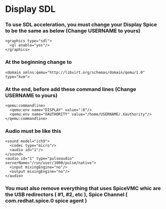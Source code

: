 # Display SDL

### To use SDL acceleration, you must change your Display Spice to be the same as below (Change USERNAME to yours)

    <graphics type="sdl">
      <gl enable="yes"/>
    </graphics>

### At the beginning change <domain type="kvm"> to

    <domain xmlns:qemu="http://libvirt.org/schemas/domain/qemu/1.0" type="kvm">

### At the end, before </domain> add these command lines (Change USERNAME to yours)

    <qemu:commandline>
      <qemu:env name="DISPLAY" value=":0"/>
      <qemu:env name="XAUTHORITY" value="/home/USERNAME/.Xauthority"/>
    </qemu:commandline>

### Audio must be like this

    <sound model="ich9">
      <codec type="micro"/>
      <audio id="1"/>
    </sound>
    <audio id="1" type="pulseaudio" serverName="/run/user/1000/pulse/native">
      <input mixingEngine="no"/>
      <output mixingEngine="no"/>
    </audio>

### You must also remove everything that uses SpiceVMC whic are the USB redirectors ( #1, #2, etc ), Spice Channel ( com.redhat.spice.0 spice agent )
